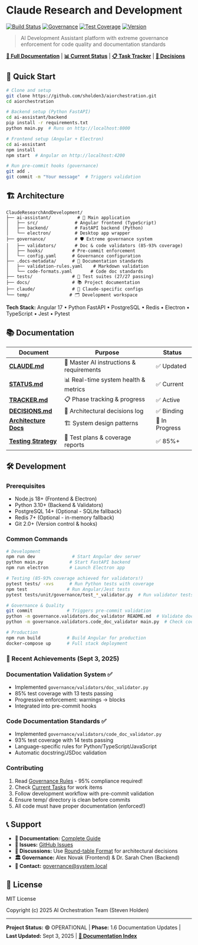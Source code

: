 # Claude Research and Development

[![Build Status](https://img.shields.io/badge/build-passing-green)](https://github.com/sholden3/aiorchestration)
[![Governance](https://img.shields.io/badge/governance-95%25-brightgreen)](./governance/)
[![Test Coverage](https://img.shields.io/badge/validators-85--93%25-green)](./tests/)
[![Version](https://img.shields.io/badge/version-2.1-blue.svg)](./TRACKER.md)

> AI Development Assistant platform with extreme governance enforcement for code quality and documentation standards

[**📖 Full Documentation**](./CLAUDE.md) | [**📊 Current Status**](./STATUS.md) | [**📋 Task Tracker**](./TRACKER.md) | [**🎯 Decisions**](./DECISIONS.md)

## 🚀 Quick Start

```bash
# Clone and setup
git clone https://github.com/sholden3/aiorchestration.git
cd aiorchestration

# Backend setup (Python FastAPI)
cd ai-assistant/backend
pip install -r requirements.txt
python main.py  # Runs on http://localhost:8000

# Frontend setup (Angular + Electron)
cd ai-assistant
npm install
npm start  # Angular on http://localhost:4200

# Run pre-commit hooks (governance)
git add .
git commit -m "Your message"  # Triggers validation
```

## 🏗️ Architecture

```
ClaudeResearchAndDevelopment/
├── ai-assistant/          # 🎯 Main application
│   ├── src/              # Angular frontend (TypeScript)
│   ├── backend/          # FastAPI backend (Python)
│   └── electron/         # Desktop app wrapper
├── governance/           # 🛡️ Extreme governance system
│   ├── validators/       # Doc & code validators (85-93% coverage)
│   ├── hooks/           # Pre-commit enforcement
│   └── config.yaml      # Governance configuration
├── .docs-metadata/      # 📐 Documentation standards
│   ├── validation-rules.yaml    # Markdown validation
│   └── code-formats.yaml       # Code doc standards
├── tests/               # 🧪 Test suites (27/27 passing)
├── docs/                # 📚 Project documentation
├── claude/              # 🤖 Claude-specific configs
└── temp/               # 🗂️ Development workspace
```

**Tech Stack:** Angular 17 • Python FastAPI • PostgreSQL • Redis • Electron • TypeScript • Jest • Pytest

## 📚 Documentation

| Document | Purpose | Status |
|----------|---------|--------|
| [**CLAUDE.md**](./CLAUDE.md) | 📖 Master AI instructions & requirements | ✅ Updated |
| [**STATUS.md**](./STATUS.md) | 📊 Real-time system health & metrics | ✅ Current |
| [**TRACKER.md**](./TRACKER.md) | 📋 Phase tracking & progress | ✅ Active |
| [**DECISIONS.md**](./DECISIONS.md) | 🎯 Architectural decisions log | ✅ Binding |
| [**Architecture Docs**](./docs/architecture/) | 🏗️ System design patterns | 📝 In Progress |
| [**Testing Strategy**](./docs/testing/) | 🧪 Test plans & coverage reports | ✅ 85%+ |

## 🛠️ Development

### Prerequisites
- Node.js 18+ (Frontend & Electron)
- Python 3.10+ (Backend & Validators)
- PostgreSQL 14+ (Optional - SQLite fallback)
- Redis 7+ (Optional - in-memory fallback)
- Git 2.0+ (Version control & hooks)

### Common Commands
```bash
# Development
npm run dev              # Start Angular dev server
python main.py          # Start FastAPI backend
npm run electron        # Launch Electron app

# Testing (85-93% coverage achieved for validators!)
pytest tests/ -xvs      # Run Python tests with coverage
npm test               # Run Angular/Jest tests
pytest tests/unit/governance/test_*_validator.py  # Run validator tests

# Governance & Quality
git commit             # Triggers pre-commit validation
python -m governance.validators.doc_validator README.md  # Validate docs
python -m governance.validators.code_doc_validator main.py  # Check code docs

# Production
npm run build          # Build Angular for production
docker-compose up      # Full stack deployment
```

### 🎉 Recent Achievements (Sept 3, 2025)

### Documentation Validation System ✅
- Implemented `governance/validators/doc_validator.py`
- 85% test coverage with 13 tests passing
- Progressive enforcement: warnings → blocks
- Integrated into pre-commit hooks

### Code Documentation Standards ✅
- Implemented `governance/validators/code_doc_validator.py`
- 93% test coverage with 14 tests passing
- Language-specific rules for Python/TypeScript/JavaScript
- Automatic docstring/JSDoc validation

### Contributing
1. Read [Governance Rules](./governance/config.yaml) - 95% compliance required!
2. Check [Current Tasks](./TRACKER.md) for work items
3. Follow development workflow with pre-commit validation
4. Ensure temp/ directory is clean before commits
5. All code must have proper documentation (enforced!)

## 📞 Support

- **📖 Documentation:** [Complete Guide](./CLAUDE.md)
- **🐛 Issues:** [GitHub Issues](https://github.com/sholden3/aiorchestration/issues)
- **💬 Discussions:** Use [Round-table Format](./temp/) for architectural decisions
- **🏛️ Governance:** Alex Novak (Frontend) & Dr. Sarah Chen (Backend)
- **📧 Contact:** governance@system.local

## 📄 License

MIT License

Copyright (c) 2025 AI Orchestration Team (Steven Holden)

---
**Project Status:** 🟢 OPERATIONAL | **Phase:** 1.6 Documentation Updates | **Last Updated:** Sept 3, 2025 | **[📑 Documentation Index](./DOCUMENTATION_INDEX.md)**